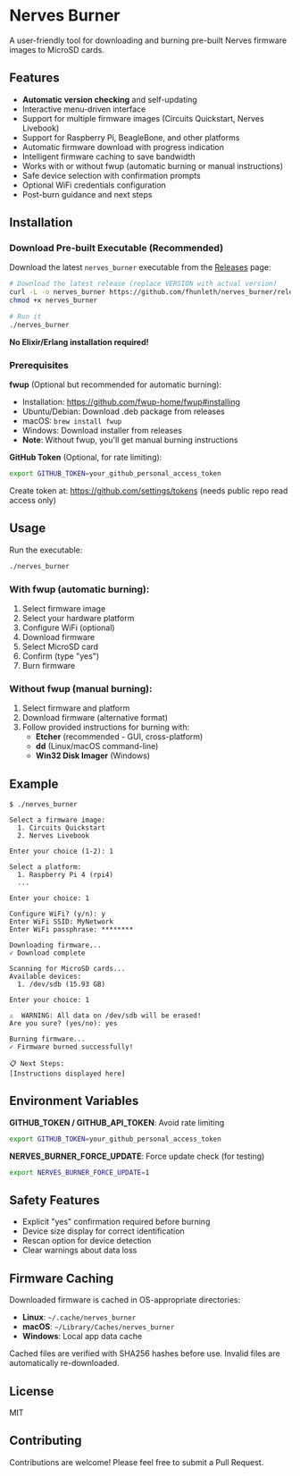 # Nerves Burner

A user-friendly tool for downloading and burning pre-built Nerves firmware images to MicroSD cards.

## Features

- **Automatic version checking** and self-updating
- Interactive menu-driven interface
- Support for multiple firmware images (Circuits Quickstart, Nerves Livebook)
- Support for Raspberry Pi, BeagleBone, and other platforms
- Automatic firmware download with progress indication
- Intelligent firmware caching to save bandwidth
- Works with or without fwup (automatic burning or manual instructions)
- Safe device selection with confirmation prompts
- Optional WiFi credentials configuration
- Post-burn guidance and next steps

## Installation

### Download Pre-built Executable (Recommended)

Download the latest `nerves_burner` executable from the [Releases](https://github.com/fhunleth/nerves_burner/releases) page:

```bash
# Download the latest release (replace VERSION with actual version)
curl -L -o nerves_burner https://github.com/fhunleth/nerves_burner/releases/download/vVERSION/nerves_burner
chmod +x nerves_burner

# Run it
./nerves_burner
```

**No Elixir/Erlang installation required!**

### Prerequisites

**fwup** (Optional but recommended for automatic burning):
- Installation: https://github.com/fwup-home/fwup#installing
- Ubuntu/Debian: Download .deb package from releases
- macOS: `brew install fwup`
- Windows: Download installer from releases
- **Note**: Without fwup, you'll get manual burning instructions

**GitHub Token** (Optional, for rate limiting):
```bash
export GITHUB_TOKEN=your_github_personal_access_token
```
Create token at: https://github.com/settings/tokens (needs public repo read access only)

## Usage

Run the executable:

```bash
./nerves_burner
```

### With fwup (automatic burning):

1. Select firmware image
2. Select your hardware platform
3. Configure WiFi (optional)
4. Download firmware
5. Select MicroSD card
6. Confirm (type "yes")
7. Burn firmware

### Without fwup (manual burning):

1. Select firmware and platform
2. Download firmware (alternative format)
3. Follow provided instructions for burning with:
   - **Etcher** (recommended - GUI, cross-platform)
   - **dd** (Linux/macOS command-line)
   - **Win32 Disk Imager** (Windows)

## Example

```
$ ./nerves_burner

Select a firmware image:
  1. Circuits Quickstart
  2. Nerves Livebook

Enter your choice (1-2): 1

Select a platform:
  1. Raspberry Pi 4 (rpi4)
  ...

Enter your choice: 1

Configure WiFi? (y/n): y
Enter WiFi SSID: MyNetwork
Enter WiFi passphrase: ********

Downloading firmware...
✓ Download complete

Scanning for MicroSD cards...
Available devices:
  1. /dev/sdb (15.93 GB)

Enter your choice: 1

⚠️  WARNING: All data on /dev/sdb will be erased!
Are you sure? (yes/no): yes

Burning firmware...
✓ Firmware burned successfully!

📋 Next Steps:
[Instructions displayed here]
```

## Environment Variables

**GITHUB_TOKEN / GITHUB_API_TOKEN**: Avoid rate limiting
```bash
export GITHUB_TOKEN=your_github_personal_access_token
```

**NERVES_BURNER_FORCE_UPDATE**: Force update check (for testing)
```bash
export NERVES_BURNER_FORCE_UPDATE=1
```

## Safety Features

- Explicit "yes" confirmation required before burning
- Device size display for correct identification
- Rescan option for device detection
- Clear warnings about data loss

## Firmware Caching

Downloaded firmware is cached in OS-appropriate directories:
- **Linux**: `~/.cache/nerves_burner`
- **macOS**: `~/Library/Caches/nerves_burner`
- **Windows**: Local app data cache

Cached files are verified with SHA256 hashes before use. Invalid files are automatically re-downloaded.

## License

MIT

## Contributing

Contributions are welcome! Please feel free to submit a Pull Request.
